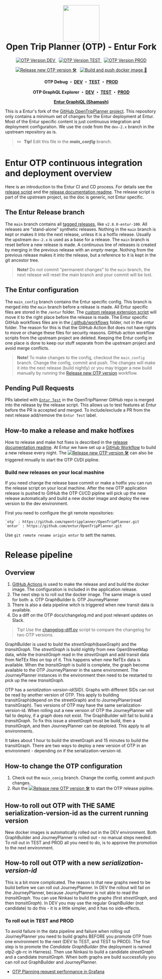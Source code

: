 <h1 align="center">
  <img src="/doc/user/images/otp-logo.svg" width="120" /><br>
  Open Trip Planner (OTP) - Entur Fork
</h1>
<p align="center">
  <a href="https://otp2debug.dev.entur.org/">  
    <img src="http://otp2debug.dev.entur.org/otp/version-badge.svg?label=DEV&color=limegreen&l=0" alt="OTP Version DEV">
  </a> &nbsp;
  <a href="https://otp2debug.staging.entur.org/">
    <img src="http://otp2debug.staging.entur.org/otp/version-badge.svg?label=TEST&color=orange&l=0" alt="OTP Version TEST"/>
  </a> &nbsp;
  <a href="https://otp2debug.entur.org/">
    <img src="http://otp2debug.entur.org/otp/version-badge.svg?label=PROD&color=crimson" alt="OTP Version PROD"/>
  </a>
</p>
<p align="center">
  <a href="https://github.com/entur/OpenTripPlanner/actions/workflows/entur-a-otp-release.yml"><img src="https://github.com/entur/OpenTripPlanner/actions/workflows/entur-a-otp-release.yml/badge.svg" alt="Release new OTP version 🛠️"/></a> &nbsp;
  <a href="https://github.com/entur/OpenTripPlanner/actions/workflows/entur-b-docker-build.yml"><img src="https://github.com/entur/OpenTripPlanner/actions/workflows/entur-b-docker-build.yml/badge.svg" alt="Build and push docker image 🎁"/></a>
</p>
<p align="center">
  <b>
    OTP Debug ・ 
    <a href="https://otp2debug.dev.entur.org/">DEV</a> ・
    <a href="https://otp2debug.staging.entur.org/">TEST</a> ・
    <a href="https://otp2debug.entur.org/">PROD</a>
  </b>
</p>
<p align="center">
  <b>
    OTP GraphQL Explorer ・ 
    <a href="https://otp2debug.dev.entur.org/graphiql?flavor=transmodel">DEV</a> ・
    <a href="https://otp2debug.staging.entur.org/graphiql?flavor=transmodel">TEST</a> ・
    <a href="https://otp2debug.entur.org/graphiql?flavor=transmodel">PROD</a>
  </b>
</p>
<p align="center">
  <b><a href="https://api.staging.entur.io/graphql-explorer/journey-planner-v3">Entur GraphiQL (Shamash)</a></b>
</p>

This is a Entur's fork of the [GitHub OpenTripPlanner project](https://github.com/opentripplanner/OpenTripPlanner).
This repository only contains a minimum set of changes for the Entur deployment at Entur. Most
of the Entur specific content is just continuous integration and deployment configuration. We use
the code from the `dev-2.x` branch in the upstream repository as is.

> ✏️ &nbsp;**Tip!**  Edit this file in the **_main_config_** branch.
 

# Entur OTP continuous integration and deployment overview

Here is an introduction to the Entur CI and CD process. For details see the [release script](/script/custom-release.py)
and the [release documentation readme](/script/CUSTOM_RELEASE_README.md). The release script is part
of the upstream project, so the doc is generic, not Entur specific.

## The Entur Release branch

The `main` branch contains all [tagged releases](https://github.com/opentripplanner/OpenTripPlanner/tags), 
like `v2.8.0-entur-100`. All releases are "stand-alone" synthetic releases. Nothing in the `main` 
branch is kept or makes it into the next release, unless it is a hotfix release. Usually the 
upstream `dev-2.x` is used as a base for a release. The `main` branch is reset before a new release
is made. A continuous line of releases is created by merging in the previous release with an 
_empty_ merge. Nothing from the previous release makes it into the release, but a reference to it
is kept in the git ancestor tree. 
 
 > **Note!** Do not commit "permanent changes" to the `main` branch, the next release will reset 
 >           the main branch and your commit will be lost.


## The Entur configuration  
  
The `main_config` branch contains the Entur specific config. This branch is merged into the `main`
branch before a release is made. All Entur specific files are stored in the `/entur` folder. The
[custom release extension script](/script/custom-release-extension) will move it to the right place
before the release is made. The Entur specific GitHub workflows files are in the 
[/.github/workflows](/.github/workflows) folder, not in the _entur_ folder. The reason for this is
that the GitHub Action Bot does not have rights to move or change these files for security reasons.
GitHub action workflow scripts from the upstream project are deleted. Keeping the Entur config in
one place is done to keep our stuff separate from the upstream project and avoid merge conflicts.

> **Note!** To make changes to the config, checkout the `main_config` branch. Change the config, 
>           commit and push. The changes will make it into the next release (build nightly) or you 
>           may trigger a new build manually by running the [Release new OTP version](https://github.com/entur/OpenTripPlanner/actions/workflows/entur-a-otp-release.yml)
>           workflow. 


## Pending Pull Requests

PRs labeled with [`Entur Test`](https://github.com/opentripplanner/OpenTripPlanner/pulls?q=is%3Aopen+is%3Apr+label%3A%22Entur+Test%22)
in the OpenTripPlanner GitHub repo is merged into the release by the release script. This allows us
to test features at Entur before the PR is accepted and merged. To include/exclude a PR from the 
next release add/remove the `Entur Test` label.

## How-to make a release and make hotfixes

How to release and make hot fixes is described in the [release documentation readme](/script/CUSTOM_RELEASE_README.md).
At Entur we have set up a [GitHub Workflow](https://github.com/entur/OpenTripPlanner/actions) to 
build a new release every night. The [![Release new OTP version 🛠️](https://github.com/entur/OpenTripPlanner/actions/workflows/entur-a-otp-release.yml/badge.svg)](https://github.com/entur/OpenTripPlanner/actions/workflows/entur-a-otp-release.yml)
can also be triggered mnually to start the OTP CI/DI pipline. 


### Build new releases on your local mashine

If you need change the release base commit or make a hotfix you can run the release script on your
local machine. After the new OTP application release is pushed to GitHub the OTP CI/CD pipline will
pick up the new release automatically and build a new docker image and deploy the new version to
the dev environment.

First you need to configure the git remote repositories:

    `otp` : https://github.com/opentripplanner/OpenTripPlanner.git
    `entur` : https://github.com/entur/OpenTripPlanner.git

Use `git remote rename origin entur` to sett the names.


# Release pipeline

## Overview

1. [GitHub Actions](https://github.com/entur/OpenTripPlanner/actions) is used to make the release 
   and and build the docker image. The configuration is included in the application release.
2. The next step is to roll out the docker image. The same image is used for both:
   a. OTP GraphBuilder 
   b. OTP JourneyPlanner 
3. There is also a data pipeline witch is triggered when new transit data is available.
4. Do a diff on the OTP docs/changelog.md and post relevant updates on Slack.

> Tip! Use the [changelog-diff.py](script/changelog-diff.py) script to compare the changelog 
>      for two OTP versions.

GraphBuilder is used to build the _streetGraph_(baseGraph) and the _transitGraph_. The 
_streetGraph_ is build nightly from new OpenStreetMap data, while the _transitGraph_ read in the
_streetGraph_ and add transit data from NeTEx files on top of it. This happens when new NeTEx data
is available. When the _transitGraph_ is build is complete, the graph become available to the OTP
JourneyPlanner in the same environment. The JourneyPlanner instances in the environment then need
to be restarted to pick up the new _transitGraph_.

OTP has a _serialization-version-id_(SID). Graphs with different SIDs can not be read by another
version of OTP. This apply to building transitGraph(depend on the streetGraph) and to 
JourneyPlaner(read transitGraph). Two versions of OTP may have the same serialization-version-id.
When rolling out a new version of OTP the JourneyPlanner will fail to deploy, if a graph does not 
exist. The GraphBuilder will fail to build a _transitGraph_. To fix this issue a _streetGraph_ must
be build, then a _transitGraph_, and then JourneyPlanner can be deploied. This apply to all 
environments.

It takes about 1 hour to build the streetGraph and 15 minutes to build the transitGraph. There are
two ways to deploy a new version of OTP in an environment - depending on if the 
serialization-version-id. 

## How-to change the OTP configuration
1. Check out the `main_conig` branch. Change the config, commit and puch changes.
2. Run the [![Release new OTP version 🛠️](https://github.com/entur/OpenTripPlanner/actions/workflows/entur-a-otp-release.yml/badge.svg)](https://github.com/entur/OpenTripPlanner/actions/workflows/entur-a-otp-release.yml) to start the OTP release pipline.


## How-to roll out OTP with THE SAME serialization-version-id as the current running version

New docker images is automatically rolled out in the DEV environment. Both GraphBuilder and 
JourneyPlanner is rolled out - no manual steps needed. To roll out in TEST and PROD all you need
to do, is to approve the promotion to the next environment.

## How-to roll out OTP with a new _serialization-version-id_

This is a bit more complicated. The reason is that new graphs need to be build before we can roll
out JourneyPlanner. In DEV the rollout will fail on the JourneyPlanner, because JournyPlanner is
not able to read the _transitGraph_. You can use Ninkasi to build the graphs (first 
_streetGraph_, and then _transitGraph_). In DEV you may use the regular GraphBuilder (not candidate)
to do this - it is a little simpler, and it has no side-effects.

### To roll out in TEST and PROD

To avoid failure in the data pipeline and failure when rolling out JourneyPlanner you need to build
graphs BEFORE you promote OTP from one environment to the next (DEV to TEST, and TEST to PROD). The
first step is to promote the _Candidate GraphBuilder_ (the deployment is named otp2-gb-rc in
Harness). Then use Ninkasi to build a candidate _streetGraph_ and a candidate _transitGraph_. When
both graphs are build successfully you can roll out GraphBuilder and JourneyPlanner.


- [OTP Planning request performance in Grafana](https://grafana.entur.org/d/X1pi-Jxnz/otp-apis-performance-operations?orgId=1)
